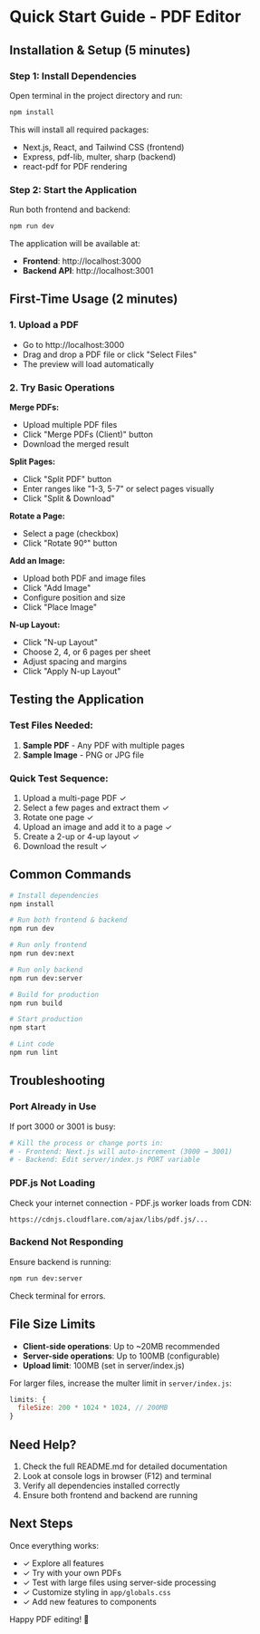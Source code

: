 # Quick Start Guide - PDF Editor

## Installation & Setup (5 minutes)

### Step 1: Install Dependencies
Open terminal in the project directory and run:
```bash
npm install
```

This will install all required packages:
- Next.js, React, and Tailwind CSS (frontend)
- Express, pdf-lib, multer, sharp (backend)
- react-pdf for PDF rendering

### Step 2: Start the Application
Run both frontend and backend:
```bash
npm run dev
```

The application will be available at:
- **Frontend**: http://localhost:3000
- **Backend API**: http://localhost:3001

## First-Time Usage (2 minutes)

### 1. Upload a PDF
- Go to http://localhost:3000
- Drag and drop a PDF file or click "Select Files"
- The preview will load automatically

### 2. Try Basic Operations

**Merge PDFs:**
- Upload multiple PDF files
- Click "Merge PDFs (Client)" button
- Download the merged result

**Split Pages:**
- Click "Split PDF" button
- Enter ranges like "1-3, 5-7" or select pages visually
- Click "Split & Download"

**Rotate a Page:**
- Select a page (checkbox)
- Click "Rotate 90°" button

**Add an Image:**
- Upload both PDF and image files
- Click "Add Image"
- Configure position and size
- Click "Place Image"

**N-up Layout:**
- Click "N-up Layout"
- Choose 2, 4, or 6 pages per sheet
- Adjust spacing and margins
- Click "Apply N-up Layout"

## Testing the Application

### Test Files Needed:
1. **Sample PDF** - Any PDF with multiple pages
2. **Sample Image** - PNG or JPG file

### Quick Test Sequence:
1. Upload a multi-page PDF ✓
2. Select a few pages and extract them ✓
3. Rotate one page ✓
4. Upload an image and add it to a page ✓
5. Create a 2-up or 4-up layout ✓
6. Download the result ✓

## Common Commands

```bash
# Install dependencies
npm install

# Run both frontend & backend
npm run dev

# Run only frontend
npm run dev:next

# Run only backend
npm run dev:server

# Build for production
npm run build

# Start production
npm start

# Lint code
npm run lint
```

## Troubleshooting

### Port Already in Use
If port 3000 or 3001 is busy:
```bash
# Kill the process or change ports in:
# - Frontend: Next.js will auto-increment (3000 → 3001)
# - Backend: Edit server/index.js PORT variable
```

### PDF.js Not Loading
Check your internet connection - PDF.js worker loads from CDN:
```
https://cdnjs.cloudflare.com/ajax/libs/pdf.js/...
```

### Backend Not Responding
Ensure backend is running:
```bash
npm run dev:server
```
Check terminal for errors.

## File Size Limits

- **Client-side operations**: Up to ~20MB recommended
- **Server-side operations**: Up to 100MB (configurable)
- **Upload limit**: 100MB (set in server/index.js)

For larger files, increase the multer limit in `server/index.js`:
```javascript
limits: {
  fileSize: 200 * 1024 * 1024, // 200MB
}
```

## Need Help?

1. Check the full README.md for detailed documentation
2. Look at console logs in browser (F12) and terminal
3. Verify all dependencies installed correctly
4. Ensure both frontend and backend are running

## Next Steps

Once everything works:
- ✓ Explore all features
- ✓ Try with your own PDFs
- ✓ Test with large files using server-side processing
- ✓ Customize styling in `app/globals.css`
- ✓ Add new features to components

Happy PDF editing! 🎉
